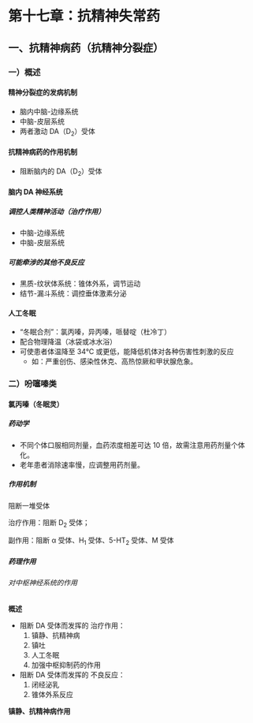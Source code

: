 # 第十七章：抗精神失常药

## 一、抗精神病药（抗精神分裂症）

### 一）概述

#### 精神分裂症的发病机制

- 脑内中脑-边缘系统
- 中脑-皮层系统
- 两者激动 DA（D<sub>2</sub>）受体

#### 抗精神病药的作用机制

- 阻断脑内的 DA（D<sub>2</sub>）受体

#### 脑内 DA 神经系统

##### 调控人类精神活动（治疗作用）

- 中脑-边缘系统
- 中脑-皮层系统

##### 可能牵涉的其他不良反应

- 黑质-纹状体系统：锥体外系，调节运动
- 结节-漏斗系统：调控垂体激素分泌

#### 人工冬眠

- “冬眠合剂”：氯丙嗪，异丙嗪，哌替啶（杜冷丁）
- 配合物理降温（冰袋或冰水浴）
- 可使患者体温降至 34℃ 或更低，能降低机体对各种伤害性刺激的反应
  - 如：严重创伤、感染性休克、高热惊厥和甲状腺危象。

### 二）吩噻嗪类

#### 氯丙嗪（冬眠灵）

##### 药动学

- 不同个体口服相同剂量，血药浓度相差可达 10 倍，故需注意用药剂量个体化。
- 老年患者消除速率慢，应调整用药剂量。

##### 作用机制

阻断一堆受体

治疗作用：阻断 D<sub>2</sub> 受体；

副作用：阻断 α 受体、H<sub>1</sub> 受体、5-HT<sub>2</sub> 受体、M 受体

##### 药理作用

###### 对中枢神经系统的作用

**概述**

- 阻断 DA 受体而发挥的 治疗作用：
  1. 镇静、抗精神病
  2. 镇吐
  3. 人工冬眠
  4. 加强中枢抑制药的作用
- 阻断 DA 受体而发挥的 不良反应：
  1. 闭经泌乳
  2. 锥体外系反应

**镇静、抗精神病作用**

